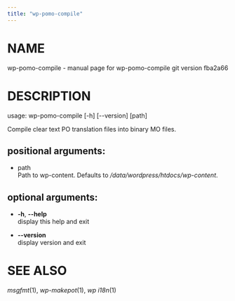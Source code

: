 ```yaml
---
title: "wp-pomo-compile"
---
```



# NAME

wp-pomo-compile - manual page for wp-pomo-compile git version fba2a66

# DESCRIPTION

usage: wp-pomo-compile \[-h\] \[--version\] \[path\]

Compile clear text PO translation files into binary MO files.

## positional arguments:

  - path  
    Path to wp-content. Defaults to */data/wordpress/htdocs/wp-content*.

## optional arguments:

  - **-h**, **--help**  
    display this help and exit

  - **--version**  
    display version and exit

# SEE ALSO

*msgfmt*(1), *wp-makepot*(1), *wp i18n*(1)
